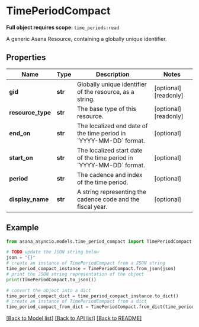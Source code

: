 # TimePeriodCompact

<p><strong style=\"color: #4573D2\">Full object requires scope: </strong><code>time_periods:read</code></p>  A generic Asana Resource, containing a globally unique identifier.

## Properties

Name | Type | Description | Notes
------------ | ------------- | ------------- | -------------
**gid** | **str** | Globally unique identifier of the resource, as a string. | [optional] [readonly] 
**resource_type** | **str** | The base type of this resource. | [optional] [readonly] 
**end_on** | **str** | The localized end date of the time period in &#x60;YYYY-MM-DD&#x60; format. | [optional] 
**start_on** | **str** | The localized start date of the time period in &#x60;YYYY-MM-DD&#x60; format. | [optional] 
**period** | **str** | The cadence and index of the time period. | [optional] 
**display_name** | **str** | A string representing the cadence code and the fiscal year. | [optional] 

## Example

```python
from asana_asyncio.models.time_period_compact import TimePeriodCompact

# TODO update the JSON string below
json = "{}"
# create an instance of TimePeriodCompact from a JSON string
time_period_compact_instance = TimePeriodCompact.from_json(json)
# print the JSON string representation of the object
print(TimePeriodCompact.to_json())

# convert the object into a dict
time_period_compact_dict = time_period_compact_instance.to_dict()
# create an instance of TimePeriodCompact from a dict
time_period_compact_from_dict = TimePeriodCompact.from_dict(time_period_compact_dict)
```
[[Back to Model list]](../README.md#documentation-for-models) [[Back to API list]](../README.md#documentation-for-api-endpoints) [[Back to README]](../README.md)


